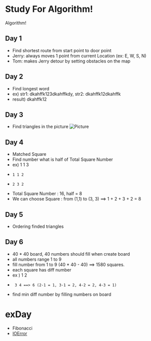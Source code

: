# Study For Algorithm!
Algorithm!

## Day 1
* Find shortest route from start point to door point
* Jerry: always moves 1 point from current Location (ex: E, W, S, N)
* Tom: makes Jerry detour by setting obstacles on the map

## Day 2
* Find longest word
* ex) str1: dkahffk123dkahffkdy, str2: dkahffk12dkahffk
* result) dkahffk12

## Day 3
* Find triangles in the picture
![Picture](https://scontent.cdninstagram.com/hphotos-xpa1/t51.2885-15/e15/11142340_793016000747130_1938939836_n.jpg)

## Day 4
* Matched Square
* Find number what is half of Total Square Number
* ex) 1 1 3
*     1 1 2
*     2 3 2
* Total Square Number : 16, half = 8
* We can choose Square : from (1,1) to (3, 3) ==> 1 + 2 + 3 + 2 = 8

## Day 5
* Ordering finded triangles

## Day 6
* 40 * 40 board, 40 numbers should fill when create board
* all numbers range 1 to 9
* fill number from 1 to 9 (40 * 40 - 40) ==> 1580 squares.
* each square has diff number
* ex ) 1 2
*      3 4 ==> 6 (2-1 = 1, 3-1 = 2, 4-2 = 2, 4-3 = 1)
* find min diff number by filling numbers on board



# exDay
* Fibonacci
* [IOError](https://code.google.com/codejam/contest/9214486/dashboard)
